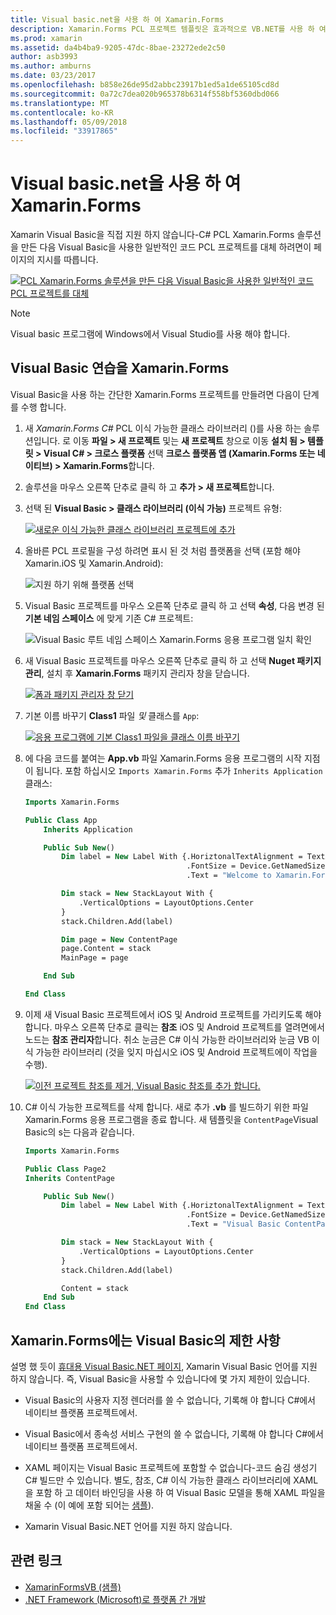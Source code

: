 ```yaml
---
title: Visual basic.net을 사용 하 여 Xamarin.Forms
description: Xamarin.Forms PCL 프로젝트 템플릿은 효과적으로 VB.NET를 사용 하 여 플랫폼 간 모바일 앱을 빌드할 수 있도록 하는 주 어셈블리에 대 한 Visual Basic을 사용 하도록 수정할 수 있습니다.
ms.prod: xamarin
ms.assetid: da4b4ba9-9205-47dc-8bae-23272ede2c50
author: asb3993
ms.author: amburns
ms.date: 03/23/2017
ms.openlocfilehash: b858e26de95d2abbc23917b1ed5a1de65105cd8d
ms.sourcegitcommit: 0a72c7dea020b965378b6314f558bf5360dbd066
ms.translationtype: MT
ms.contentlocale: ko-KR
ms.lasthandoff: 05/09/2018
ms.locfileid: "33917865"
---
```

# <a name="xamarinforms-using-visual-basicnet"></a>Visual basic.net을 사용 하 여 Xamarin.Forms

Xamarin Visual Basic을 직접 지원 하지 않습니다-C# PCL Xamarin.Forms 솔루션을 만든 다음 Visual Basic을 사용한 일반적인 코드 PCL 프로젝트를 대체 하려면이 페이지의 지시를 따릅니다.

[![](xamarin-forms-images/hero-sml.png "PCL Xamarin.Forms 솔루션을 만든 다음 Visual Basic을 사용한 일반적인 코드 PCL 프로젝트를 대체")](xamarin-forms-images/hero.png#lightbox)

> [!NOTE]
> Visual basic 프로그램에 Windows에서 Visual Studio를 사용 해야 합니다.

## <a name="xamarinforms-with-visual-basic-walkthrough"></a>Visual Basic 연습을 Xamarin.Forms

Visual Basic을 사용 하는 간단한 Xamarin.Forms 프로젝트를 만들려면 다음이 단계를 수행 합니다.

1. 새 *Xamarin.Forms C#* PCL 이식 가능한 클래스 라이브러리 ()를 사용 하는 솔루션입니다.
로 이동 **파일 > 새 프로젝트** 및는 **새 프로젝트** 창으로 이동 **설치 됨 > 템플릿 > Visual C# > 크로스 플랫폼** 선택  **크로스 플랫폼 앱 (Xamarin.Forms 또는 네이티브) > Xamarin.Forms**합니다.

2. 솔루션을 마우스 오른쪽 단추로 클릭 하 고 **추가 > 새 프로젝트**합니다.

3. 선택 된 **Visual Basic > 클래스 라이브러리 (이식 가능)** 프로젝트 유형:

   [![](xamarin-forms-images/add-vb-2-sml.png "새로운 이식 가능한 클래스 라이브러리 프로젝트에 추가")](xamarin-forms-images/add-vb-2.png#lightbox)

4. 올바른 PCL 프로필을 구성 하려면 표시 된 것 처럼 플랫폼을 선택 (포함 해야 Xamarin.iOS 및 Xamarin.Android):

   ![](xamarin-forms-images/add-vb-3-sml.png "지원 하기 위해 플랫폼 선택")

5. Visual Basic 프로젝트를 마우스 오른쪽 단추로 클릭 하 고 선택 **속성**, 다음 변경 된 **기본 네임 스페이스** 에 맞게 기존 C# 프로젝트:

   ![](xamarin-forms-images/add-vb-4s-sml.png "Visual Basic 루트 네임 스페이스 Xamarin.Forms 응용 프로그램 일치 확인")

6. 새 Visual Basic 프로젝트를 마우스 오른쪽 단추로 클릭 하 고 선택 **Nuget 패키지 관리**, 설치 후 **Xamarin.Forms** 패키지 관리자 창을 닫습니다.

   [![](xamarin-forms-images/add-vb-4-sml.png "폼과 패키지 관리자 창 닫기")](xamarin-forms-images/add-vb-4.png#lightbox)

7. 기본 이름 바꾸기 **Class1** 파일 *및* 클래스를 `App`:

   [![](xamarin-forms-images/add-vb-5-sml.png "응용 프로그램에 기본 Class1 파일을 클래스 이름 바꾸기")](xamarin-forms-images/add-vb-5.png#lightbox)

8. 에 다음 코드를 붙여는 **App.vb** 파일 Xamarin.Forms 응용 프로그램의 시작 지점이 됩니다. 포함 하십시오 `Imports Xamarin.Forms` 추가 `Inherits Application` 클래스:

    ```vb 
    Imports Xamarin.Forms

    Public Class App
        Inherits Application

        Public Sub New()
            Dim label = New Label With {.HoriztonalTextAlignment = TextAlignment.Center,
                                        .FontSize = Device.GetNamedSize(NamedSize.Medium, GetType(Label)),
                                        .Text = "Welcome to Xamarin.Forms with Visual Basic.NET"}

            Dim stack = New StackLayout With {
                .VerticalOptions = LayoutOptions.Center
            }
            stack.Children.Add(label)

            Dim page = New ContentPage
            page.Content = stack
            MainPage = page

        End Sub

    End Class
    ```

9. 이제 새 Visual Basic 프로젝트에서 iOS 및 Android 프로젝트를 가리키도록 해야 합니다.
마우스 오른쪽 단추로 클릭는 **참조** iOS 및 Android 프로젝트를 열려면에서 노드는 **참조 관리자**합니다. 취소 눈금은 C# 이식 가능한 라이브러리와 눈금 VB 이식 가능한 라이브러리 (것을 잊지 마십시오 iOS 및 Android 프로젝트에이 작업을 수행).

   [![](xamarin-forms-images/add-vb-8-sml.png "이전 프로젝트 참조를 제거, Visual Basic 참조를 추가 합니다.")](xamarin-forms-images/add-vb-8.png#lightbox)

10. C# 이식 가능한 프로젝트를 삭제 합니다. 새로 추가 **.vb** 를 빌드하기 위한 파일 Xamarin.Forms 응용 프로그램을 종료 합니다. 새 템플릿을 `ContentPage`Visual Basic의 s는 다음과 같습니다.

    ```vb
    Imports Xamarin.Forms

    Public Class Page2
    Inherits ContentPage

        Public Sub New()
            Dim label = New Label With {.HoriztonalTextAlignment = TextAlignment.Center,
                                        .FontSize = Device.GetNamedSize(NamedSize.Medium, GetType(Label)),
                                        .Text = "Visual Basic ContentPage"}

            Dim stack = New StackLayout With {
                .VerticalOptions = LayoutOptions.Center
            }
            stack.Children.Add(label)

            Content = stack
        End Sub
    End Class
    ```

## <a name="limitations-of-visual-basic-in-xamarinforms"></a>Xamarin.Forms에는 Visual Basic의 제한 사항

설명 했 듯이 [휴대용 Visual Basic.NET 페이지](~/cross-platform/platform/visual-basic/index.md), Xamarin Visual Basic 언어를 지원 하지 않습니다. 즉, Visual Basic을 사용할 수 있습니다에 몇 가지 제한이 있습니다.

 - Visual Basic의 사용자 지정 렌더러를 쓸 수 없습니다, 기록해 야 합니다 C#에서 네이티브 플랫폼 프로젝트에서.

 - Visual Basic에서 종속성 서비스 구현의 쓸 수 없습니다, 기록해 야 합니다 C#에서 네이티브 플랫폼 프로젝트에서.

 - XAML 페이지는 Visual Basic 프로젝트에 포함할 수 없습니다-코드 숨김 생성기 C# 빌드만 수 있습니다. 별도, 참조, C# 이식 가능한 클래스 라이브러리에 XAML을 포함 하 고 데이터 바인딩을 사용 하 여 Visual Basic 모델을 통해 XAML 파일을 채울 수 (이 예에 포함 되어는 [샘플](https://github.com/xamarin/mobile-samples/tree/master/VisualBasic/XamarinFormsVB/XamlPages)).

 - Xamarin Visual Basic.NET 언어를 지원 하지 않습니다.

## <a name="related-links"></a>관련 링크

- [XamarinFormsVB (샘플)](https://github.com/xamarin/mobile-samples/tree/master/VisualBasic/XamarinFormsVB)
- [.NET Framework (Microsoft)로 플랫폼 간 개발](http://msdn.microsoft.com/en-us/library/gg597391(v=vs.110).aspx)
